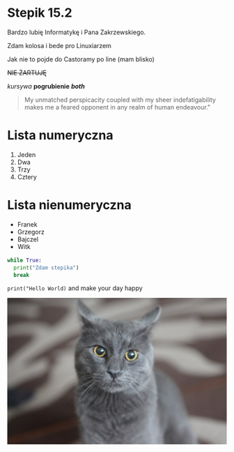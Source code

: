 # Stepik 15.2
Bardzo lubię Informatykę i Pana Zakrzewskiego.

Zdam kolosa i bede pro Linuxiarzem

Jak nie to pojde do Castoramy po line (mam blisko)

~~NIE ŻARTUJĘ~~

*kursywa* **pogrubienie** ***both***

> My unmatched perspicacity coupled with my sheer indefatigability makes me a feared opponent in any realm of human endeavour."

# Lista numeryczna
1. Jeden
2. Dwa
3. Trzy
4. Cztery

# Lista nienumeryczna
* Franek
* Grzegorz
* Bajczel
* Witk

```python
while True:
  print("Zdam stepika")
  break
```

`print("Hello World)` and make your day happy

![alt text](https://github.com/MevWebDev/Markdown-workout/blob/main/kot.jpg)
